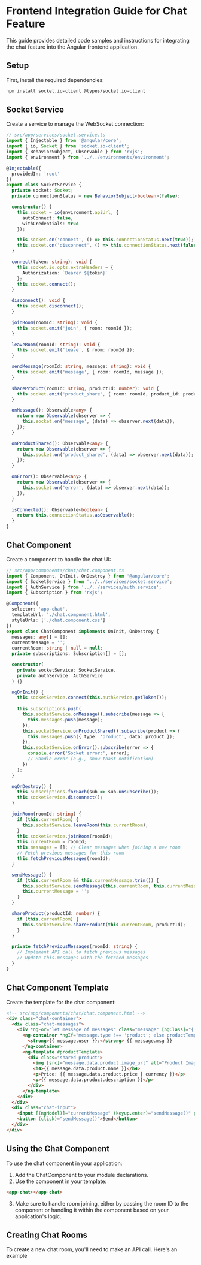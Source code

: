 # Frontend Integration Guide for Chat Feature

This guide provides detailed code samples and instructions for integrating the chat feature into the Angular frontend application.

## Setup

First, install the required dependencies:

```bash
npm install socket.io-client @types/socket.io-client
```

## Socket Service

Create a service to manage the WebSocket connection:

```typescript
// src/app/services/socket.service.ts
import { Injectable } from '@angular/core';
import { io, Socket } from 'socket.io-client';
import { BehaviorSubject, Observable } from 'rxjs';
import { environment } from '../../environments/environment';

@Injectable({
  providedIn: 'root'
})
export class SocketService {
  private socket: Socket;
  private connectionStatus = new BehaviorSubject<boolean>(false);

  constructor() {
    this.socket = io(environment.apiUrl, {
      autoConnect: false,
      withCredentials: true
    });

    this.socket.on('connect', () => this.connectionStatus.next(true));
    this.socket.on('disconnect', () => this.connectionStatus.next(false));
  }

  connect(token: string): void {
    this.socket.io.opts.extraHeaders = {
      Authorization: `Bearer ${token}`
    };
    this.socket.connect();
  }

  disconnect(): void {
    this.socket.disconnect();
  }

  joinRoom(roomId: string): void {
    this.socket.emit('join', { room: roomId });
  }

  leaveRoom(roomId: string): void {
    this.socket.emit('leave', { room: roomId });
  }

  sendMessage(roomId: string, message: string): void {
    this.socket.emit('message', { room: roomId, message });
  }

  shareProduct(roomId: string, productId: number): void {
    this.socket.emit('product_share', { room: roomId, product_id: productId });
  }

  onMessage(): Observable<any> {
    return new Observable(observer => {
      this.socket.on('message', (data) => observer.next(data));
    });
  }

  onProductShared(): Observable<any> {
    return new Observable(observer => {
      this.socket.on('product_shared', (data) => observer.next(data));
    });
  }

  onError(): Observable<any> {
    return new Observable(observer => {
      this.socket.on('error', (data) => observer.next(data));
    });
  }

  isConnected(): Observable<boolean> {
    return this.connectionStatus.asObservable();
  }
}
```

## Chat Component

Create a component to handle the chat UI:

```typescript
// src/app/components/chat/chat.component.ts
import { Component, OnInit, OnDestroy } from '@angular/core';
import { SocketService } from '../../services/socket.service';
import { AuthService } from '../../services/auth.service';
import { Subscription } from 'rxjs';

@Component({
  selector: 'app-chat',
  templateUrl: './chat.component.html',
  styleUrls: ['./chat.component.css']
})
export class ChatComponent implements OnInit, OnDestroy {
  messages: any[] = [];
  currentMessage = '';
  currentRoom: string | null = null;
  private subscriptions: Subscription[] = [];

  constructor(
    private socketService: SocketService,
    private authService: AuthService
  ) {}

  ngOnInit() {
    this.socketService.connect(this.authService.getToken());
    
    this.subscriptions.push(
      this.socketService.onMessage().subscribe(message => {
        this.messages.push(message);
      }),
      this.socketService.onProductShared().subscribe(product => {
        this.messages.push({ type: 'product', data: product });
      }),
      this.socketService.onError().subscribe(error => {
        console.error('Socket error:', error);
        // Handle error (e.g., show toast notification)
      })
    );
  }

  ngOnDestroy() {
    this.subscriptions.forEach(sub => sub.unsubscribe());
    this.socketService.disconnect();
  }

  joinRoom(roomId: string) {
    if (this.currentRoom) {
      this.socketService.leaveRoom(this.currentRoom);
    }
    this.socketService.joinRoom(roomId);
    this.currentRoom = roomId;
    this.messages = []; // Clear messages when joining a new room
    // Fetch previous messages for this room
    this.fetchPreviousMessages(roomId);
  }

  sendMessage() {
    if (this.currentRoom && this.currentMessage.trim()) {
      this.socketService.sendMessage(this.currentRoom, this.currentMessage);
      this.currentMessage = '';
    }
  }

  shareProduct(productId: number) {
    if (this.currentRoom) {
      this.socketService.shareProduct(this.currentRoom, productId);
    }
  }

  private fetchPreviousMessages(roomId: string) {
    // Implement API call to fetch previous messages
    // Update this.messages with the fetched messages
  }
}
```

## Chat Component Template

Create the template for the chat component:

```html
<!-- src/app/components/chat/chat.component.html -->
<div class="chat-container">
  <div class="chat-messages">
    <div *ngFor="let message of messages" class="message" [ngClass]="{'own-message': message.user === currentUserId}">
      <ng-container *ngIf="message.type !== 'product'; else productTemplate">
        <strong>{{ message.user }}:</strong> {{ message.msg }}
      </ng-container>
      <ng-template #productTemplate>
        <div class="shared-product">
          <img [src]="message.data.product.image_url" alt="Product Image">
          <h4>{{ message.data.product.name }}</h4>
          <p>Price: {{ message.data.product.price | currency }}</p>
          <p>{{ message.data.product.description }}</p>
        </div>
      </ng-template>
    </div>
  </div>
  <div class="chat-input">
    <input [(ngModel)]="currentMessage" (keyup.enter)="sendMessage()" placeholder="Type a message...">
    <button (click)="sendMessage()">Send</button>
  </div>
</div>
```

## Using the Chat Component

To use the chat component in your application:

1. Add the ChatComponent to your module declarations.
2. Use the component in your template:

```html
<app-chat></app-chat>
```

3. Make sure to handle room joining, either by passing the room ID to the component or handling it within the component based on your application's logic.

## Creating Chat Rooms

To create a new chat room, you'll need to make an API call. Here's an example